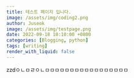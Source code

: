 ```yaml
---
title: 테스트 페이지 입니다.
image: /assets/img/coding2.png
author: Juseok 
image: /assets/img/testpage.png
date: 2022-09-18 10:10:00 +0800
categories: [Blogging, python]
tags: [writing]
render_with_liquid: false
---
```

zzdㅇㄴㅁㄹㅇㄴㅁㅁㅁㅁㅁㅁㅁㅁㅁㅁㅁㅁㅁㅁㅁㅁㅁ